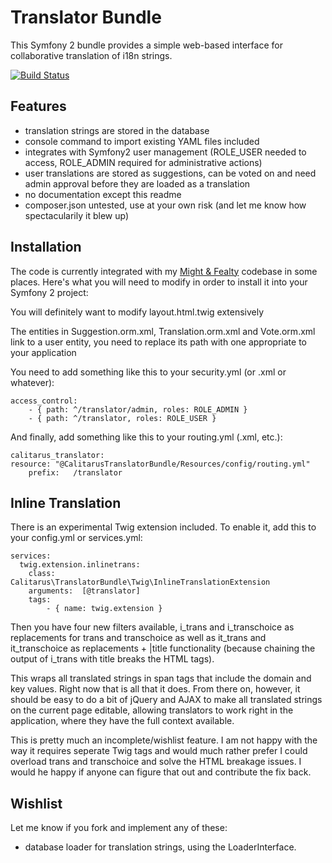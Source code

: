 # Translator Bundle

This Symfony 2 bundle provides a simple web-based interface for collaborative translation of i18n strings.

[![Build Status](https://travis-ci.org/tvogt/translator-bundle.png?branch=master)](https://travis-ci.org/tvogt/translator-bundle)


## Features
* translation strings are stored in the database
* console command to import existing YAML files included
* integrates with Symfony2 user management (ROLE_USER needed to access, ROLE_ADMIN required for administrative actions)
* user translations are stored as suggestions, can be voted on and need admin approval before they are loaded as a translation
* no documentation except this readme
* composer.json untested, use at your own risk (and let me know how spectacularily it blew up)


## Installation
The code is currently integrated with my [Might & Fealty](http://mightandfealty.com) codebase in some places.
Here's what you will need to modify in order to install it into your Symfony 2 project:

You will definitely want to modify layout.html.twig extensively

The entities in Suggestion.orm.xml, Translation.orm.xml and Vote.orm.xml link to a user entity, you need to replace its path with one appropriate to your application

You need to add something like this to your security.yml (or .xml or whatever):

	access_control:
		- { path: ^/translator/admin, roles: ROLE_ADMIN }
		- { path: ^/translator, roles: ROLE_USER }

And finally, add something like this to your routing.yml (.xml, etc.):

	calitarus_translator:
   	resource: "@CalitarusTranslatorBundle/Resources/config/routing.yml"
    	prefix:   /translator


## Inline Translation
There is an experimental Twig extension included. To enable it, add this to your config.yml or services.yml:

    services:
      twig.extension.inlinetrans:
        class:      Calitarus\TranslatorBundle\Twig\InlineTranslationExtension
        arguments:  [@translator]
        tags:
            - { name: twig.extension }

Then you have four new filters available, i_trans and i_transchoice as replacements for trans and transchoice as well
as it_trans and it_transchoice as replacements + |title functionality (because chaining the output of i_trans with title
breaks the HTML tags).

This wraps all translated strings in span tags that include the domain and key values. Right now that is all that it does.
From there on, however, it should be easy to do a bit of jQuery and AJAX to make all translated strings on the current
page editable, allowing translators to work right in the application, where they have the full context available.

This is pretty much an incomplete/wishlist feature. I am not happy with the way it requires seperate Twig tags and would much
rather prefer I could overload trans and transchoice and solve the HTML breakage issues. I would he happy if anyone can
figure that out and contribute the fix back.



## Wishlist
Let me know if you fork and implement any of these:
* database loader for translation strings, using the LoaderInterface.

